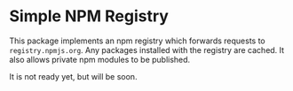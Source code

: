 # Simple NPM Registry
This package implements an npm registry which forwards requests to `registry.npmjs.org`. Any packages installed with the registry are cached. It also allows private npm modules to be published.

It is not ready yet, but will be soon.
